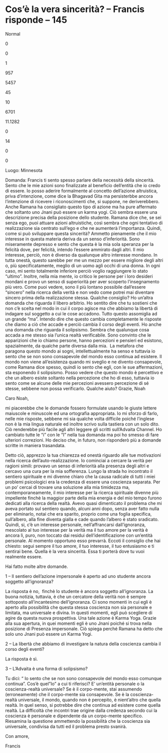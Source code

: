 # Cos’è la vera sincerità? – Francis risponde – 145

 

Normal

0

0

1

957

5457

45

10

6701

11.1282

0

14

0

0

 

  

Luogo: Minnesota

 

Domanda: Francis ti sento spesso parlare della necessit&agrave; della sincerit&agrave;. Sento che le mie azioni sono finalizzate al beneficio dell&rsquo;entit&agrave; che io credo di essere. Io posso aderire formalmente al concetto dell&rsquo;azione altruistica, priva d&rsquo;intenzione, come dice la Bhagavad Gita ma persisterbbe ancora l&rsquo;intenzione di ricevere i riconoscimenti che, si suppone, ne deriverebbero. Anche Ramana ha consigliato questo tipo di azione ma ha pure affermato che soltanto uno Jnani pu&ograve; essere un karma yogi. Ci&ograve; sembra essere una descrizione precisa della posizione dello studente. Ramana dice che, se sei senza ego, puoi attuare azioni altruistiche, cos&igrave; sembra che ogni tentativo di realizzazione sia centrato sull&rsquo;ego e che ne aumenter&agrave; l&rsquo;importanza. Quindi, come si pu&ograve; sviluppare questa sincerit&agrave;? Ammetto pienamente che il mio interesse in questa materia deriva da un senso d&rsquo;inferiorit&agrave;. Sono miseramente depresso e sento che questa &egrave; la mia sola speranza per la felicit&agrave; dove, per felicit&agrave;, intendo l&rsquo;essere ammirato dagli altri. Il mio interesse, perci&ograve;, non &egrave; diverso da qualunque altro interesse mondano. In tutta onest&agrave;, questo sarebbe per me un mezzo per essere migliore degli altri o, pi&ugrave; specificatamente, meglio di un uomo agli occhi di una donna. In ogni caso, mi sento totalmente inferiore perci&ograve; voglio raggiungere lo stato &ldquo;ultimo&rdquo;. Inoltre, nella mia mente, io critico le persone per i loro desideri mondani e provo un senso di superiorit&agrave; per aver scoperto l&rsquo;insegnamento pi&ugrave; vero. Come puoi vedere, sono il pi&ugrave; lontano possibile dall&rsquo;essere &ldquo;sincero&rdquo; nella ricerca della verit&agrave; e non vedo come potrei mai diventare sincero prima della realizzazione stessa. Qualche consiglio? Ho un&rsquo;altra domanda che riguarda il libero arbitrio. Ho sentito dire che tu sostieni che non c&rsquo;&egrave; scelta nel modo in cui il corpo agisce ma che abbiamo la libert&agrave; di indagare sul soggetto a cui le cose accadono. Tutto questo assomiglia ad un grande &ldquo;ma&rdquo;. Intendo dire che questo cambia completamente le risposte che diamo a ci&ograve; che accade e perci&ograve; cambia il corso degli eventi. Ho anche una domanda che riguarda il solipsismo. Sembra che qualunque cosa accada a me stesso sia l&rsquo;unica realt&agrave; verificabile. Sono convinto che le apparizioni che io chiamo persone, hanno percezioni e pensieri ed esistono, spazialmente, da qualche parte diversa dalla mia.&nbsp; La metafora che paragona questo mondo ai sogni, intellettualmente ha senso e tuttavia io sento che se non sono consapevole del mondo esso continua ad esistere. Il mondo non viene all&rsquo;esistenza quando mi sveglio e ne divento consapevole, come Ramana dice spesso, quindi io sento che egli, con le sue affermazioni, sta esponendo il solipsismo. Posso vedere che questo mondo &egrave; percettivo e che un albero esiste soltanto nella percezione che ho di esso, tuttavia io sento come se alcune delle mie percezioni avessero percezione di s&eacute; stesse, sebbene non possa verificarlo. Qualche aiuto? Grazie, Noah

 

Caro Noah,

mi piacerebbe che le domande fossero formulate usando le giuste lettere maiuscole e minuscole ed una ortografia appropriata. Io mi sforzo di farlo, nelle mie risposte, sebbene mi sia qualche volta difficile poich&eacute; l&rsquo;inglese non &egrave; la mia lingua naturale ed inoltre scrivo sulla tastiera con un solo dito. Ci&ograve; renderebbe pi&ugrave; facile agli altri leggere gli scritti sull&rsquo;Advaita Channel. Ho cambiato tutte le &ldquo;i&rdquo; con le &ldquo;I&rdquo; nella tua domanda ma poi ho smesso di fare ulteriori correzioni. Ho deciso che, in futuro, non risponder&ograve; pi&ugrave; a domande scritte in maniera trasandata.

 

Detto ci&ograve;, apprezzo la tua chiarezza ed onest&agrave; riguardo alle tue motivazioni nella ricerca dell&rsquo;auto-realizzazione. Io cominciai a cercare la verit&agrave; per ragioni simili: provavo un senso di inferiorit&agrave; alla presenza degli altri e cercavo una cura per la mia sofferenza. Lungo la strada ho incontrato il sentiero spirituale e mi divenne chiaro che la causa radicale di tutti i miei problemi psicologici era la credenza di essere una coscienza separata. Per un po&rsquo; cercai di trovare una soluzione alla mia timidezza ma, contemporaneamente, il mio interesse per la ricerca spirituale divenne pi&ugrave; impellente finch&egrave; la maggior parte della mia energia e del mio tempo furono dedicati alla ricerca della realt&agrave;. Avevo quasi dimenticato il problema che mi aveva portato sul sentiero quando, alcuni anni dopo, senza aver fatto nulla per eliminarlo, notai che era sparito, proprio come una foglia specifica, sull&rsquo;albero, alla fine diventa gialla e cade quando l&rsquo;albero &egrave; stato sradicato. Quindi, si, c&rsquo;&egrave; un interesse personale, nell&rsquo;affrancarsi dall&rsquo;ignoranza, mescolato al tuo interesse per la verit&agrave; ma il tuo amore per la verit&agrave; &egrave; ancora l&igrave;, puro, non toccato dai residui dell&rsquo;identificazione con un&rsquo;entit&agrave; personale. Al momento opportuno esso prevarr&agrave;. Eccoti il consiglio che hai chiesto: segui sempre il tuo amore, il tuo interesse, il tuo entusiasmo e ti sentirai bene. Quella &egrave; la vera sincerit&agrave;. Essa ti porter&agrave; dove tu vuoi realmente essere.

 

Hai fatto molte altre domande.

 

1 &ndash; Il sentiero dell&rsquo;azione impersonale &egrave; aperto ad uno studente ancora soggetto all&rsquo;ignoranza?

La risposta &egrave; no,&nbsp; finch&egrave; lo studente &egrave; ancora soggetto all&rsquo;ignoranza. La buona notizia, tuttavia, &egrave; che un cercatore della verit&agrave; non &egrave; sempre sottoposto all&rsquo;incantesimo dell&rsquo;ignoranza. Ci sono momenti in cui egli &egrave; aperto alla possibilit&agrave; che questa stessa coscienza non sia personale e limitata, ma universale e divina. In questi momenti, egli pu&ograve; scegliere di agire da questa nuova prospettiva. Una tale azione &egrave; Karma Yoga. Grazie alla sua apertura, in quei momenti egli &egrave; uno Jnani poich&eacute; si trova nella posizione di Presenza impersonale. Ci&ograve; spiega perch&eacute; Ramana ha detto che solo uno Jnani pu&ograve; essere un Karma Yogi.

2 &ndash; La libert&agrave; che abbiamo di investigare la natura della coscienza cambia il corso degli eventi?

La risposta &egrave; s&igrave;.

3 &ndash; L&rsquo;Advaita &egrave; una forma di solipsismo?

Tu dici: &ldquo; Io sento che se non sono consapevole del mondo esso comunque continua&rdquo;. Cos&rsquo;&egrave; quel&rdquo;Io&rdquo; a cui ti riferisci? E&rsquo; un&rsquo;entit&agrave; personale o la coscienza-realt&agrave; universale? Se &egrave; il corpo-mente, stai assumendo (erroneamente) che il corpo-mente sia consapevole. Se &egrave; la coscienza-realt&agrave; universale, il mondo, quando non &egrave; percepito, &egrave; nient&rsquo;altro che quella realt&agrave;. In quel senso, si potrebbe dire che continua ad esistere come quella realt&agrave;. La difficolt&agrave; che incontri trae origine dalla credenza secondo cui la coscienza &egrave; personale e dipendente da un corpo-mente specifico. Riesamina la questione ammettendo la possibilit&agrave; che la coscienza sia universale, condivisa da tutti ed il problema presto svanir&agrave;.

 

Con amore,

Francis

